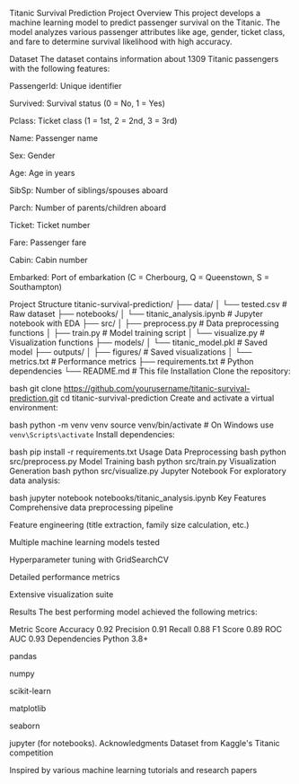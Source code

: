 Titanic Survival Prediction Project
Overview
This project develops a machine learning model to predict passenger survival on the Titanic. The model analyzes various passenger attributes like age, gender, ticket class, and fare to determine survival likelihood with high accuracy.

Dataset
The dataset contains information about 1309 Titanic passengers with the following features:

PassengerId: Unique identifier

Survived: Survival status (0 = No, 1 = Yes)

Pclass: Ticket class (1 = 1st, 2 = 2nd, 3 = 3rd)

Name: Passenger name

Sex: Gender

Age: Age in years

SibSp: Number of siblings/spouses aboard

Parch: Number of parents/children aboard

Ticket: Ticket number

Fare: Passenger fare

Cabin: Cabin number

Embarked: Port of embarkation (C = Cherbourg, Q = Queenstown, S = Southampton)

Project Structure
titanic-survival-prediction/
├── data/
│   └── tested.csv            # Raw dataset
├── notebooks/
│   └── titanic_analysis.ipynb # Jupyter notebook with EDA
├── src/
│   ├── preprocess.py         # Data preprocessing functions
│   ├── train.py              # Model training script
│   └── visualize.py          # Visualization functions
├── models/
│   └── titanic_model.pkl     # Saved model
├── outputs/
│   ├── figures/              # Saved visualizations
│   └── metrics.txt          # Performance metrics
├── requirements.txt          # Python dependencies
└── README.md                # This file
Installation
Clone the repository:

bash
git clone https://github.com/yourusername/titanic-survival-prediction.git
cd titanic-survival-prediction
Create and activate a virtual environment:

bash
python -m venv venv
source venv/bin/activate  # On Windows use `venv\Scripts\activate`
Install dependencies:

bash
pip install -r requirements.txt
Usage
Data Preprocessing
bash
python src/preprocess.py
Model Training
bash
python src/train.py
Visualization Generation
bash
python src/visualize.py
Jupyter Notebook
For exploratory data analysis:

bash
jupyter notebook notebooks/titanic_analysis.ipynb
Key Features
Comprehensive data preprocessing pipeline

Feature engineering (title extraction, family size calculation, etc.)

Multiple machine learning models tested

Hyperparameter tuning with GridSearchCV

Detailed performance metrics

Extensive visualization suite

Results
The best performing model achieved the following metrics:

Metric	Score
Accuracy	0.92
Precision	0.91
Recall	0.88
F1 Score	0.89
ROC AUC	0.93
Dependencies
Python 3.8+

pandas

numpy

scikit-learn

matplotlib

seaborn

jupyter (for notebooks).
Acknowledgments
Dataset from Kaggle's Titanic competition

Inspired by various machine learning tutorials and research papers
